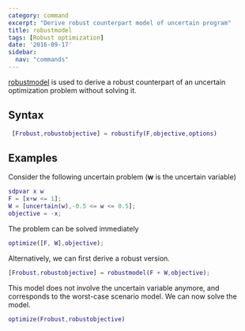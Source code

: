 ```yaml
---
category: command
excerpt: "Derive robust counterpart model of uncertain program"
title: robustmodel
tags: [Robust optimization]
date: '2016-09-17'
sidebar:
  nav: "commands"
---
```


[robustmodel](/command/robustmodel) is used to derive a robust counterpart of an uncertain optimization problem without solving it.

## Syntax

````matlab
 [Frobust,robustobjective] = robustify(F,objective,options)
````

## Examples

Consider the following uncertain problem (**w** is the uncertain variable)

````matlab
sdpvar x w
F = [x+w <= 1];
W = [uncertain(w),-0.5 <= w <= 0.5];
objective = -x;
````

The problem can be solved immediately

````matlab
optimize([F, W],objective);
````

Alternatively, we can first derive a robust version.

````matlab
[Frobust,robustobjective] = robustmodel(F + W,objective);
````

This model does not involve the uncertain variable anymore, and corresponds to the worst-case scenario model. We can now solve the model.

````matlab
optimize(Frobust,robustobjective)
````
